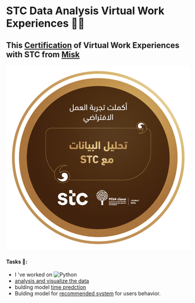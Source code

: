 # STC Data Analysis Virtual Work Experiences 👨‍💻


## This [Certification](Image/Cetification_STC.pdf) of Virtual Work Experiences with STC from [Misk](https://hub.misk.org.sa/programs/skills/virtual-work-experience-data-analysis-at-stc/)


![badge](<Image/STC badge.png>)

#### Tasks 📩:
-  I 've worked on ![Python](https://img.shields.io/badge/python-3670A0?style=flat&logo=python&logoColor=ffdd54) 
- [analysis and visualize the data](<Task 1>)
-  bulding model [time predction](<task 2>) 
- Bulding model for [recommended system](<Task 3>) for users behavior.


